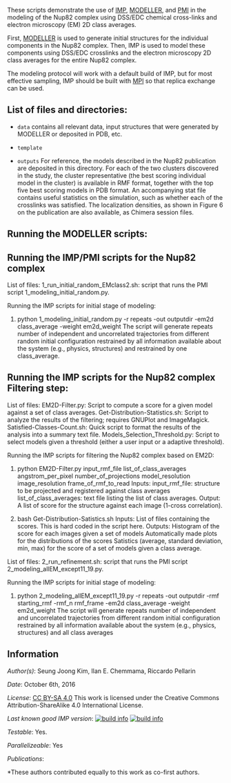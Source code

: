 These scripts demonstrate the use of [IMP](https://integrativemodeling.org), [MODELLER](https://salilab.org/modeller), and [PMI](https://github.com/salilab/pmi) in the modeling of the Nup82 complex using DSS/EDC chemical cross-links and electron microscopy (EM) 2D class averages.

First, [MODELLER](https://salilab.org/modeller) is used to generate
initial structures for the individual components in the Nup82 complex. Then, IMP
is used to model these components using DSS/EDC crosslinks and the electron microscopy 2D class averages for the entire Nup82 complex.

The modeling protocol will work with a default build of IMP, but for most effective sampling, IMP should be built with [MPI](https://integrativemodeling.org/2.5.0/doc/ref/namespaceIMP_1_1mpi.html) so that replica exchange can be used.

## List of files and directories:

- `data`		                         contains all relevant data, input structures that were generated by MODELLER or deposited in PDB, etc.

- `template`
  
- `outputs` For reference, the models described in the Nup82 publication are
  deposited in this directory. For each of the two clusters discovered in
  the study, the cluster representative (the best scoring individual model in
  the cluster) is available in RMF format, together with the top five best
  scoring models in PDB format. An accompanying stat file contains useful
  statistics on the simulation, such as whether each of the crosslinks was
  satisfied. The localization densities, as shown in Figure 6 on the publication
  are also available, as Chimera session files.

## Running the MODELLER scripts:

## Running the IMP/PMI scripts for the Nup82 complex
List of files:
1_run_initial_random_EMclass2.sh: script that runs the PMI script 1_modeling_initial_random.py. 

Running the IMP scripts for initial stage of modeling:

1) python 1_modeling_initial_random.py -r repeats -out outputdir -em2d class_average -weight em2d_weight
The script will generate repeats number of independent and uncorrelated trajectories from different random initial configuration restrained by all information available about the system (e.g., physics, structures) and restrained by one class_average.

## Running the IMP scripts for the Nup82 complex Filtering step:

List of files:
EM2D-Filter.py: Script to compute a score for a given model against a set of class averages. 
Get-Distribution-Statistics.sh: Script to analyze the results of the filtering; requires GNUPlot and ImageMagick. 
Satisfied-Classes-Count.sh: Quick script to format the results of the analysis into a summary text file. 
Models_Selection_Threshold.py: Script to select models given a threshold (either a user input or a adaptive threshold).

Running the IMP scripts for filtering the Nup82 complex based on EM2D:

1) python EM2D-Filter.py input_rmf_file list_of_class_averages angstrom_per_pixel number_of_projections model_resolution image_resolution frame_of_rmf_to_read 
Inputs: input_rmf_file: structure to be projected and registered against class averages 
list_of_class_averages: text file listing the list of class averages.
Output: A list of score for the structure against each image (1-cross correlation).

2) bash Get-Distribution-Satistics.sh 
Inputs: List of files containing the scores. This is hard coded in the script here.
Outputs: Histogram of the score for each images given a set of models Automatically made plots for the distributions of the scores Satistics (average, standard deviation, min, max) for the score of a set of models given a class average.

List of files:
2_run_refinement.sh: script that runs the PMI script 2_modeling_allEM_except11_19.py. 

Running the IMP scripts for initial stage of modeling:

1) python 2_modeling_allEM_except11_19.py -r repeats -out outputdir -rmf starting_rmf -rmf_n rmf_frame -em2d class_average -weight em2d_weight
The script will generate repeats number of independent and uncorrelated trajectories from different random initial configuration restrained by all information available about the system (e.g., physics, structures) and all class averages

## Information

_Author(s)_: Seung Joong Kim, Ilan E. Chemmama, Riccardo Pellarin 

_Date_: October 6th, 2016

_License_: [CC BY-SA 4.0](https://creativecommons.org/licenses/by-sa/4.0/)
This work is licensed under the Creative Commons Attribution-ShareAlike 4.0
International License.

_Last known good IMP version_: [![build info](https://integrativemodeling.org/systems/?sysstat=6&branch=master)](https://integrativemodeling.org/systems/) [![build info](https://integrativemodeling.org/systems/?sysstat=6&branch=develop)](https://integrativemodeling.org/systems/)

_Testable_: Yes.

_Parallelizeable_: Yes

_Publications_:
 
 \*These authors contributed equally to this work as co-first authors.
